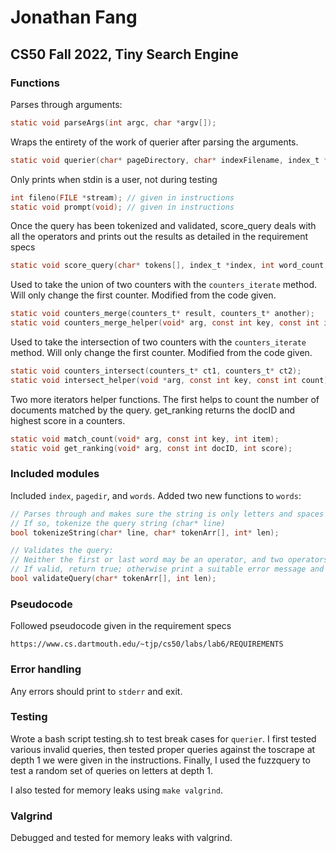 # Jonathan Fang
## CS50 Fall 2022, Tiny Search Engine
### Functions
Parses through arguments:
```c
static void parseArgs(int argc, char *argv[]);
```

Wraps the entirety of the work of querier after parsing the arguments. 
```c
static void querier(char* pageDirectory, char* indexFilename, index_t *index);
```

Only prints when stdin is a user, not during testing
```c
int fileno(FILE *stream); // given in instructions
static void prompt(void); // given in instructions
```

Once the query has been tokenized and validated, score_query deals with all the operators and prints out the results as detailed in the requirement specs
```c
static void score_query(char* tokens[], index_t *index, int word_count, char* pageDirectory);
```

Used to take the union of two counters with the `counters_iterate` method. Will only change the first counter. Modified from the code given.
```c
static void counters_merge(counters_t* result, counters_t* another);
static void counters_merge_helper(void* arg, const int key, const int item);
```

Used to take the intersection of two counters with the `counters_iterate` method. Will only change the first counter.
Modified from the code given.
```c
static void counters_intersect(counters_t* ct1, counters_t* ct2); 
static void intersect_helper(void *arg, const int key, const int count);
```

Two more iterators helper functions. The first helps to count the number of documents matched by the query. get_ranking returns the docID and highest score in a counters.
```c
static void match_count(void* arg, const int key, int item);
static void get_ranking(void* arg, const int docID, int score);
```


### Included modules
Included `index`, `pagedir`, and `words`.
Added two new functions to `words`:
``` c
// Parses through and makes sure the string is only letters and spaces
// If so, tokenize the query string (char* line)
bool tokenizeString(char* line, char* tokenArr[], int* len);

// Validates the query:
// Neither the first or last word may be an operator, and two operators may not be adjacent. 
// If valid, return true; otherwise print a suitable error message and return false.
bool validateQuery(char* tokenArr[], int len);
```

### Pseudocode
Followed pseudocode given in the requirement specs
```
https://www.cs.dartmouth.edu/~tjp/cs50/labs/lab6/REQUIREMENTS
```

### Error handling
Any errors should print to `stderr` and exit. 

### Testing
Wrote a bash script testing.sh to test break cases for `querier`. I first tested various invalid queries, then tested proper queries against the toscrape at depth 1 we were given in the instructions. Finally, I used the fuzzquery to test a random set of queries on letters at depth 1.

 I also tested for memory leaks using `make valgrind`.

### Valgrind
Debugged and tested for memory leaks with valgrind. 

